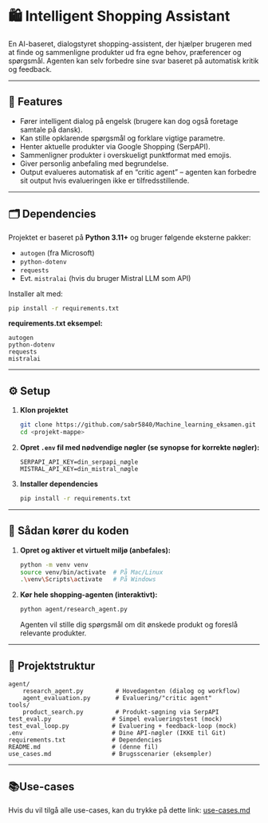 
# 🛍️ Intelligent Shopping Assistant

En AI-baseret, dialogstyret shopping-assistent, der hjælper brugeren med at finde og sammenligne produkter ud fra egne behov, præferencer og spørgsmål. Agenten kan selv forbedre sine svar baseret på automatisk kritik og feedback.

---

## 🚀 Features

- Fører intelligent dialog på engelsk (brugere kan dog også foretage samtale på dansk).
- Kan stille opklarende spørgsmål og forklare vigtige parametre.
- Henter aktuelle produkter via Google Shopping (SerpAPI).
- Sammenligner produkter i overskueligt punktformat med emojis.
- Giver personlig anbefaling med begrundelse.
- Output evalueres automatisk af en “critic agent” – agenten kan forbedre sit output hvis evalueringen ikke er tilfredsstillende.

---

## 🗂️ Dependencies

Projektet er baseret på **Python 3.11+** og bruger følgende eksterne pakker:

- `autogen` (fra Microsoft)
- `python-dotenv`
- `requests`
- Evt. `mistralai` (hvis du bruger Mistral LLM som API)

Installer alt med:

```bash
pip install -r requirements.txt
```

**requirements.txt eksempel:**

```
autogen
python-dotenv
requests
mistralai
```

---

## ⚙️ Setup

1. **Klon projektet**
    ```bash
    git clone https://github.com/sabr5840/Machine_learning_eksamen.git
    cd <projekt-mappe>
    ```
2. **Opret `.env` fil med nødvendige nøgler (se synopse for korrekte nøgler):**
    ```
    SERPAPI_API_KEY=din_serpapi_nøgle
    MISTRAL_API_KEY=din_mistral_nøgle
    ```
3. **Installer dependencies**
    ```bash
    pip install -r requirements.txt
    ```

---

## 🏁 Sådan kører du koden

1. **Opret og aktiver et virtuelt miljø (anbefales):**
    ```bash
    python -m venv venv
    source venv/bin/activate  # På Mac/Linux
    .\venv\Scripts\activate   # På Windows
    ```

2. **Kør hele shopping-agenten (interaktivt):**
    ```bash
    python agent/research_agent.py
    ```
    Agenten vil stille dig spørgsmål om dit ønskede produkt og foreslå relevante produkter.


---

## 📝 Projektstruktur

```
agent/
    research_agent.py         # Hovedagenten (dialog og workflow)
    agent_evaluation.py       # Evaluering/"critic agent"
tools/
    product_search.py         # Produkt-søgning via SerpAPI
test_eval.py                 # Simpel evalueringstest (mock)
test_eval_loop.py            # Evaluering + feedback-loop (mock)
.env                         # Dine API-nøgler (IKKE til Git)
requirements.txt             # Dependencies
README.md                    # (denne fil)
use_cases.md                 # Brugsscenarier (eksempler)
```

---


## 📚Use-cases

Hvis du vil tilgå alle use-cases, kan du trykke på dette link: [use-cases.md](use-cases.md)
